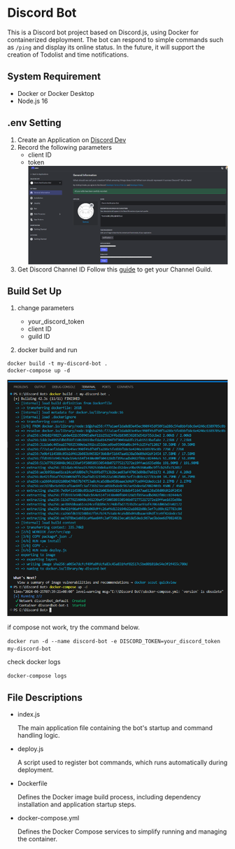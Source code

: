 ﻿# Discord Bot
This is a Discord bot project based on Discord.js, using Docker for containerized deployment. The bot can respond to simple commands such as `/ping` and display its online status. In the future, it will support the creation of Todolist and time notifications.

## System Requirement
- Docker or Docker Desktop
- Node.js 16 

## .env Setting
1. Create an Application on [Discord Dev](https://discord.com/developers/applications)
2. Record the following parameters
    * client ID
    * token
![alt text](image-1.png)
3. Get Discord Channel ID
Follow this [guide](https://en.wikipedia.org/wiki/Template:Discord_channel) to get your Channel Guild.

## Build Set Up
1. change parameters
    * your_discord_token
    * client ID
    * guild ID

2. docker build and run
```
docker build -t my-discord-bot .
docker-compose up -d
```
![alt text](image.png)


if compose not work, try the command below.

`docker run -d --name discord-bot -e DISCORD_TOKEN=your_discord_token my-discord-bot`

check docker logs

`docker-compose logs`

## File Descriptions
* index.js

   The main application file containing the bot's startup and command handling logic.

* deploy.js

   A script used to register bot commands, which runs automatically during deployment.

* Dockerfile

   Defines the Docker image build process, including dependency installation and application startup steps.

* docker-compose.yml

  Defines the Docker Compose services to simplify running and managing the container.
